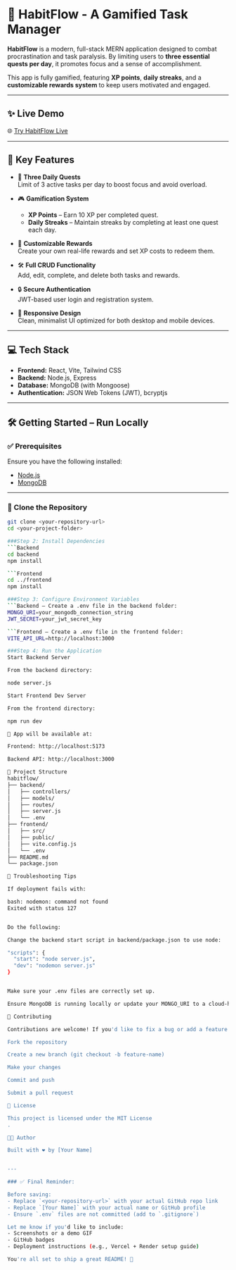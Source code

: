 # 🚀 HabitFlow - A Gamified Task Manager

**HabitFlow** is a modern, full-stack MERN application designed to combat procrastination and task paralysis. By limiting users to **three essential quests per day**, it promotes focus and a sense of accomplishment.

This app is fully gamified, featuring **XP points**, **daily streaks**, and a **customizable rewards system** to keep users motivated and engaged.

---

## ✨ Live Demo

🌐 [Try HabitFlow Live](https://habit-flow-rho.vercel.app/)

---

## 🌟 Key Features

- 🎯 **Three Daily Quests**  
  Limit of 3 active tasks per day to boost focus and avoid overload.

- 🎮 **Gamification System**
  - **XP Points** – Earn 10 XP per completed quest.
  - **Daily Streaks** – Maintain streaks by completing at least one quest each day.

- 🎁 **Customizable Rewards**  
  Create your own real-life rewards and set XP costs to redeem them.

- 🛠️ **Full CRUD Functionality**  
  Add, edit, complete, and delete both tasks and rewards.

- 🔒 **Secure Authentication**  
  JWT-based user login and registration system.

- 📱 **Responsive Design**  
  Clean, minimalist UI optimized for both desktop and mobile devices.

---

## 💻 Tech Stack

- **Frontend:** React, Vite, Tailwind CSS  
- **Backend:** Node.js, Express  
- **Database:** MongoDB (with Mongoose)  
- **Authentication:** JSON Web Tokens (JWT), bcryptjs

---

## 🛠️ Getting Started – Run Locally

### ✅ Prerequisites

Ensure you have the following installed:

- [Node.js](https://nodejs.org/)
- [MongoDB](https://www.mongodb.com/)

---

### 📁 Clone the Repository

```bash
git clone <your-repository-url>
cd <your-project-folder>

###Step 2: Install Dependencies
```Backend
cd backend
npm install

```Frontend
cd ../frontend
npm install

###Step 3: Configure Environment Variables
```Backend – Create a .env file in the backend folder:
MONGO_URI=your_mongodb_connection_string
JWT_SECRET=your_jwt_secret_key

```Frontend – Create a .env file in the frontend folder:
VITE_API_URL=http://localhost:3000

###Step 4: Run the Application
Start Backend Server

From the backend directory:

node server.js

Start Frontend Dev Server

From the frontend directory:

npm run dev

🔗 App will be available at:

Frontend: http://localhost:5173

Backend API: http://localhost:3000

🧩 Project Structure
habitflow/
├── backend/
│   ├── controllers/
│   ├── models/
│   ├── routes/
│   ├── server.js
│   └── .env
├── frontend/
│   ├── src/
│   ├── public/
│   ├── vite.config.js
│   └── .env
├── README.md
└── package.json

🧠 Troubleshooting Tips

If deployment fails with:

bash: nodemon: command not found
Exited with status 127


Do the following:

Change the backend start script in backend/package.json to use node:

"scripts": {
  "start": "node server.js",
  "dev": "nodemon server.js"
}


Make sure your .env files are correctly set up.

Ensure MongoDB is running locally or update your MONGO_URI to a cloud-hosted database.

🙌 Contributing

Contributions are welcome! If you'd like to fix a bug or add a feature:

Fork the repository

Create a new branch (git checkout -b feature-name)

Make your changes

Commit and push

Submit a pull request

📄 License

This project is licensed under the MIT License
.

👨‍💻 Author

Built with ❤️ by [Your Name]


---

### ✅ Final Reminder:

Before saving:
- Replace `<your-repository-url>` with your actual GitHub repo link
- Replace `[Your Name]` with your actual name or GitHub profile
- Ensure `.env` files are not committed (add to `.gitignore`)

Let me know if you'd like to include:
- Screenshots or a demo GIF
- GitHub badges
- Deployment instructions (e.g., Vercel + Render setup guide)

You're all set to ship a great README! 🚀
